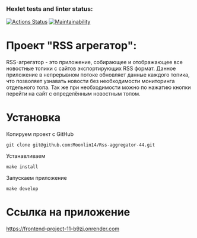 ### Hexlet tests and linter status:
[![Actions Status](https://github.com/Moonlin14/frontend-project-11/actions/workflows/hexlet-check.yml/badge.svg)](https://github.com/Moonlin14/frontend-project-11/actions)
[![Maintainability](https://api.codeclimate.com/v1/badges/4a51e56c263c0843077b/maintainability)](https://codeclimate.com/github/Moonlin14/frontend-project-11/maintainability)

# Проект "RSS агрегатор":
RSS-агрегатор - это приложение, собирающее и отображающее все новостные топики с сайтов экспортирующих RSS формат. Данное приложение в непрерывном потоке обновляет данные каждого топика, что позволяет узнавать новости без необходимости мониторинга отдельного топа. Так же при необходимости можно по нажатию кнопки перейти на сайт с определённым новостным топом.

# Установка
Копируем проект с GitHub
```
git clone git@github.com:Moonlin14/Rss-aggregator-44.git
```
Устанавливаем
```
make install
```
Запускаем приложение
```
make develop
```

# Ссылка на приложение
<https://frontend-project-11-b9zj.onrender.com>
